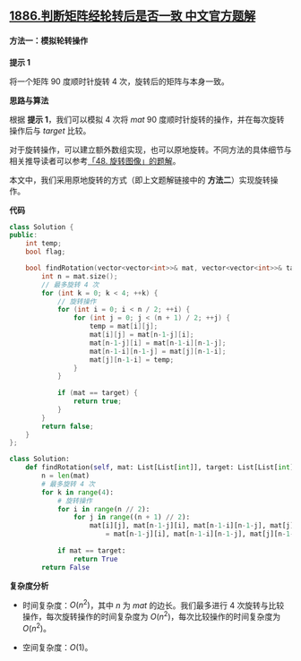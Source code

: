 ## [1886.判断矩阵经轮转后是否一致 中文官方题解](https://leetcode.cn/problems/determine-whether-matrix-can-be-obtained-by-rotation/solutions/100000/pan-duan-ju-zhen-jing-lun-zhuan-hou-shi-qa9d0)

#### 方法一：模拟轮转操作

**提示 $1$**

将一个矩阵 $90$ 度顺时针旋转 $4$ 次，旋转后的矩阵与本身一致。

**思路与算法**

根据 **提示 $1$**，我们可以模拟 $4$ 次将 $\textit{mat}$ $90$ 度顺时针旋转的操作，并在每次旋转操作后与 $\textit{target}$ 比较。

对于旋转操作，可以建立额外数组实现，也可以原地旋转。不同方法的具体细节与相关推导读者可以参考[「48. 旋转图像」的题解](https://leetcode-cn.com/problems/rotate-image/solution/xuan-zhuan-tu-xiang-by-leetcode-solution-vu3m/)。

本文中，我们采用原地旋转的方式（即上文题解链接中的 **方法二**）实现旋转操作。

**代码**

```C++ [sol1-C++]
class Solution {
public:
    int temp;
    bool flag;

    bool findRotation(vector<vector<int>>& mat, vector<vector<int>>& target) {
        int n = mat.size();
        // 最多旋转 4 次
        for (int k = 0; k < 4; ++k) {
            // 旋转操作
            for (int i = 0; i < n / 2; ++i) {
                for (int j = 0; j < (n + 1) / 2; ++j) {
                    temp = mat[i][j];
                    mat[i][j] = mat[n-1-j][i];
                    mat[n-1-j][i] = mat[n-1-i][n-1-j];
                    mat[n-1-i][n-1-j] = mat[j][n-1-i];
                    mat[j][n-1-i] = temp;
                }
            }
            
            if (mat == target) {
                return true;
            }
        }
        return false;    
    }
};
```

```Python [sol1-Python3]
class Solution:
    def findRotation(self, mat: List[List[int]], target: List[List[int]]) -> bool:
        n = len(mat)
        # 最多旋转 4 次
        for k in range(4):
            # 旋转操作
            for i in range(n // 2):
                for j in range((n + 1) // 2):
                    mat[i][j], mat[n-1-j][i], mat[n-1-i][n-1-j], mat[j][n-1-i] \
                        = mat[n-1-j][i], mat[n-1-i][n-1-j], mat[j][n-1-i], mat[i][j]
            
            if mat == target:
                return True
        return False
```

**复杂度分析**

- 时间复杂度：$O(n^2)$，其中 $n$ 为 $\textit{mat}$ 的边长。我们最多进行 $4$ 次旋转与比较操作，每次旋转操作的时间复杂度为 $O(n^2)$，每次比较操作的时间复杂度为 $O(n^2)$。

- 空间复杂度：$O(1)$。
